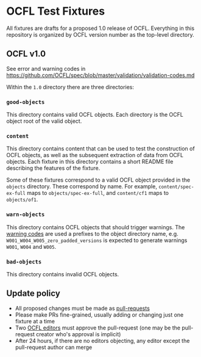 # OCFL Test Fixtures

All fixtures are drafts for a proposed 1.0 release of OCFL. Everything in this repository is organized by OCFL version number as the top-level directory.

## OCFL v1.0

See error and warning codes in https://github.com/OCFL/spec/blob/master/validation/validation-codes.md

Within the `1.0` directory there are three directories:

### `good-objects`

This directory contains valid OCFL objects. Each directory is the OCFL object root of the valid object.

### `content`

This directory contains content that can be used to test the construction of OCFL objects, as well as the subsequent extraction of data from OCFL objects. Each fixture in this directory contains a short README file describing the features of the fixture.

Some of these fixtures correspond to a valid OCFL object provided in the `objects` directory. These correspond by name. For example, `content/spec-ex-full` maps to `objects/spec-ex-full`, and `content/cf1` maps to `objects/of1`.

### `warn-objects`

This directory contains OCFL objects that should trigger warnings. The [warning codes](https://github.com/OCFL/spec/blob/master/validation/validation-codes.md#warnings--corresponding-with-should-in-specification) are used a prefixes to the object directory name, e.g. `W001_W004_W005_zero_padded_versions` is expected to generate warnings `W001`, `W004` and `W005`.

### `bad-objects`

This directory contains invalid OCFL objects.

## Update policy

  * All proposed changes must be made as [pull-requests](https://github.com/OCFL/fixtures/pulls)
  * Please make PRs fine-grained, usually adding or changing just one fixture at a time
  * Two [OCFL editors](https://github.com/orgs/OCFL/teams/editors) must approve the pull-request (one may be the pull-request creator who's approval is implicit)
  * After 24 hours, if there are no editors objecting, any editor except the pull-request author can merge

